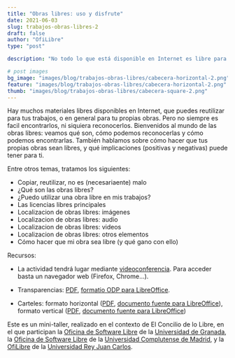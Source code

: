 ```yaml
---
title: "Obras libres: uso y disfrute"
date: 2021-06-03
slug: trabajos-obras-libres-2
draft: false
author: "OfiLibre"
type: "post"

description: "No todo lo que está disponible en Internet es libre para que lo usemos, pero si lo sabes buscar, hay mucho que sí: las obras libres. En este tipo de obras, el autor te ha dado dado permiso para que puedas usarlas y reutlizarlas sin problemas."

# post images 
bg_image: "images/blog/trabajos-obras-libres/cabecera-horizontal-2.png"
feature: "images/blog/trabajos-obras-libres/cabecera-horizontal-2.png"
thumb: "images/blog/trabajos-obras-libres/cabecera-square-2.png"
---
```

Hay muchos materiales libres disponibles en Internet, que puedes reutilizar para tus trabajos, o en general para tu propias obras. Pero no siempre es facil encontrarlos, ni siquiera reconocerlos. Bienvenidos al mundo de las obras libres: veamos qué son, cómo podemos reconocerlas y cómo podemos encontrarlas. También hablamos sobre cómo hacer que tus propias obras sean libres, y qué implicaciones (positivas y negativas) puede tener para ti.

Entre otros temas, tratamos los siguientes:

* Copiar, reutilizar, no es (necesariaente) malo
* ¿Qué son las obras libres?
* ¿Puedo utilizar una obra libre en mis trabajos?
* Las licencias libres principales
* Localizacion de obras libres: imágenes
* Localizacion de obras libres: audio
* Localizacion de obras libres: videos
* Localizacion de obras libres: otros elementos
* Cómo hacer que mi obra sea libre (y qué gano con ello)

Recursos:

* La actividad tendrá lugar mediante [videoconferencia](https://bbb.educar.encanarias.info/b/jes-i3l-d6m-2rr). Para acceder basta un navegador web (Firefox, Chrome...).

* Transparencias: [PDF](/transpas/trabajos-obras-libres/Trabajos_Obras_libres-Consorcio.pdf), [formatio ODP para LibreOffice](/transpas/trabajos-obras-libres/Trabajos_Obras_libres-Consorcio.odp).

* Carteles: formato horizontal ([PDF](/transpas/trabajos-obras-libres/cartel_obras_libres_horizontal.pdf), [documento fuente para LibreOffice](/transpas/trabajos-obras-libres/cartel_obras_libres_horizontal.odg)), formato vertical ([PDF](/transpas/trabajos-obras-libres/cartel_obras_libres_vertical.pdf), [documento fuente para LibreOffice](/transpas/trabajos-obras-libres/cartel_obras_libres_vertical.odg))

Este es un mini-taller, realizado en el contexto de El Concilio de lo Libre, en el que participan la [Oficina de Software Libre](https://osl.ugr.es/) de la [Universidad de Granada](https://ugr.es/), la [Oficina de Software Libre](https://www.ucm.es/oficina-de-software-libre/) de la [Universidad Complutense de Madrid](https://ucm.es), y la [OfiLibre](https://ofilibre.gitlab.io) de la [Universidad Rey Juan Carlos](https://urjc.es).